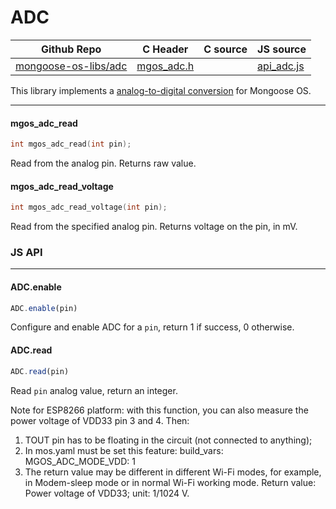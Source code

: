 # ADC
| Github Repo | C Header | C source  | JS source |
| ----------- | -------- | --------  | ----------------- |
| [mongoose-os-libs/adc](https://github.com/mongoose-os-libs/adc) | [mgos_adc.h](https://github.com/mongoose-os-libs/adc/tree/master/include/mgos_adc.h) | &nbsp;  | [api_adc.js](https://github.com/mongoose-os-libs/adc/tree/master/mjs_fs/api_adc.js)         |

This library implements a [analog-to-digital conversion](https://en.wikipedia.org/wiki/Analog-to-digital_converter) for Mongoose OS.


 ----- 
#### mgos_adc_read

```c
int mgos_adc_read(int pin);
```
 Read from the analog pin. Returns raw value. 
#### mgos_adc_read_voltage

```c
int mgos_adc_read_voltage(int pin);
```

Read from the specified analog pin.
Returns voltage on the pin, in mV.
 

### JS API

 --- 
#### ADC.enable

```javascript
ADC.enable(pin)
```
Configure and enable ADC for a `pin`,
return 1 if success, 0 otherwise.
#### ADC.read

```javascript
ADC.read(pin)
```
Read `pin` analog value, return an integer.

Note for ESP8266 platform:
with this function, you can also measure the power voltage
of VDD33 pin 3 and 4. Then:
1) TOUT pin has to be floating in the circuit
	(not connected to anything);
2) In mos.yaml must be set this feature:
	build_vars:
		MGOS_ADC_MODE_VDD: 1
3) The return value may be different in different Wi-Fi modes,
	for example, in Modem-sleep mode or in normal Wi-Fi working
	mode.
Return value: Power voltage of VDD33; unit: 1/1024 V.
